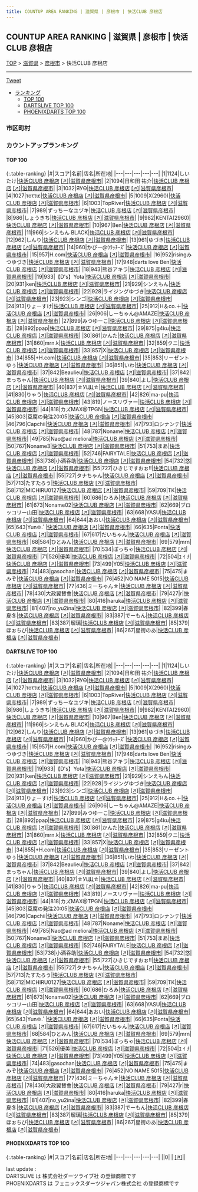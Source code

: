 ```yaml
---
title: COUNTUP AREA RANKING | 滋賀県 | 彦根市 | 快活CLUB 彦根店
---
```

## COUNTUP AREA RANKING | 滋賀県 | 彦根市 | 快活CLUB 彦根店

[TOP](/darts/rank/) > [滋賀県](/darts/rank/滋賀県/) > [彦根市](/darts/rank/滋賀県/彦根市/) > 快活CLUB 彦根店

___

<a href="https://twitter.com/share?ref_src=twsrc%5Etfw" data-text="COUNTUP AREA RANKING | 滋賀県彦根市快活CLUB 彦根店" class="twitter-share-button" data-hashtags="DARTSLIVE,PHOENIXDARTS,darts,ダーツ" data-show-count="false">Tweet</a>

* [ランキング](#カウントアップランキング)
    * [TOP 100](#top-100)
    * [DARTSLIVE TOP 100](#dartslive-top-100)
    * [PHOENIXDARTS TOP 100](#phoenixdarts-top-100)

### 市区町村

<ul>

</ul>

### カウントアップランキング

#### TOP 100



{:.table-ranking}
|#|スコア|名前|店名|所在地|
|---|---|---|---|---|
|1|1124|<span class="rank-name-dl">しいたけ</span>|<a href="/darts/rank/shops/09d77f7123feb26358d385ea46352d8f.html">快活CLUB 彦根店</a> <a href="https://search.dartslive.com/jp/shop/09d77f7123feb26358d385ea46352d8f">[↗]</a>|<a href="/darts/rank/滋賀県/彦根市">滋賀県彦根市</a>|
|2|1094|<span class="rank-name-dl">日和田 祐介</span>|<a href="/darts/rank/shops/09d77f7123feb26358d385ea46352d8f.html">快活CLUB 彦根店</a> <a href="https://search.dartslive.com/jp/shop/09d77f7123feb26358d385ea46352d8f">[↗]</a>|<a href="/darts/rank/滋賀県/彦根市">滋賀県彦根市</a>|
|3|1032|<span class="rank-name-dl">ЯУΘ</span>|<a href="/darts/rank/shops/09d77f7123feb26358d385ea46352d8f.html">快活CLUB 彦根店</a> <a href="https://search.dartslive.com/jp/shop/09d77f7123feb26358d385ea46352d8f">[↗]</a>|<a href="/darts/rank/滋賀県/彦根市">滋賀県彦根市</a>|
|4|1027|<span class="rank-name-dl">τοττιε</span>|<a href="/darts/rank/shops/09d77f7123feb26358d385ea46352d8f.html">快活CLUB 彦根店</a> <a href="https://search.dartslive.com/jp/shop/09d77f7123feb26358d385ea46352d8f">[↗]</a>|<a href="/darts/rank/滋賀県/彦根市">滋賀県彦根市</a>|
|5|1009|<span class="rank-name-dl">X(2960)</span>|<a href="/darts/rank/shops/09d77f7123feb26358d385ea46352d8f.html">快活CLUB 彦根店</a> <a href="https://search.dartslive.com/jp/shop/09d77f7123feb26358d385ea46352d8f">[↗]</a>|<a href="/darts/rank/滋賀県/彦根市">滋賀県彦根市</a>|
|6|1003|<span class="rank-name-dl">TopRiver</span>|<a href="/darts/rank/shops/09d77f7123feb26358d385ea46352d8f.html">快活CLUB 彦根店</a> <a href="https://search.dartslive.com/jp/shop/09d77f7123feb26358d385ea46352d8f">[↗]</a>|<a href="/darts/rank/滋賀県/彦根市">滋賀県彦根市</a>|
|7|989|<span class="rank-name-dl">ずっちーなユヅキ</span>|<a href="/darts/rank/shops/09d77f7123feb26358d385ea46352d8f.html">快活CLUB 彦根店</a> <a href="https://search.dartslive.com/jp/shop/09d77f7123feb26358d385ea46352d8f">[↗]</a>|<a href="/darts/rank/滋賀県/彦根市">滋賀県彦根市</a>|
|8|986|<span class="rank-name-dl">しょうきち</span>|<a href="/darts/rank/shops/09d77f7123feb26358d385ea46352d8f.html">快活CLUB 彦根店</a> <a href="https://search.dartslive.com/jp/shop/09d77f7123feb26358d385ea46352d8f">[↗]</a>|<a href="/darts/rank/滋賀県/彦根市">滋賀県彦根市</a>|
|9|982|<span class="rank-name-dl">KENTA(2960)</span>|<a href="/darts/rank/shops/09d77f7123feb26358d385ea46352d8f.html">快活CLUB 彦根店</a> <a href="https://search.dartslive.com/jp/shop/09d77f7123feb26358d385ea46352d8f">[↗]</a>|<a href="/darts/rank/滋賀県/彦根市">滋賀県彦根市</a>|
|10|967|<span class="rank-name-dl">Ben</span>|<a href="/darts/rank/shops/09d77f7123feb26358d385ea46352d8f.html">快活CLUB 彦根店</a> <a href="https://search.dartslive.com/jp/shop/09d77f7123feb26358d385ea46352d8f">[↗]</a>|<a href="/darts/rank/滋賀県/彦根市">滋賀県彦根市</a>|
|11|966|<span class="rank-name-dl">シンえもん BLACK</span>|<a href="/darts/rank/shops/09d77f7123feb26358d385ea46352d8f.html">快活CLUB 彦根店</a> <a href="https://search.dartslive.com/jp/shop/09d77f7123feb26358d385ea46352d8f">[↗]</a>|<a href="/darts/rank/滋賀県/彦根市">滋賀県彦根市</a>|
|12|962|<span class="rank-name-dl">しんり</span>|<a href="/darts/rank/shops/09d77f7123feb26358d385ea46352d8f.html">快活CLUB 彦根店</a> <a href="https://search.dartslive.com/jp/shop/09d77f7123feb26358d385ea46352d8f">[↗]</a>|<a href="/darts/rank/滋賀県/彦根市">滋賀県彦根市</a>|
|13|961|<span class="rank-name-dl">ゆづき</span>|<a href="/darts/rank/shops/09d77f7123feb26358d385ea46352d8f.html">快活CLUB 彦根店</a> <a href="https://search.dartslive.com/jp/shop/09d77f7123feb26358d385ea46352d8f">[↗]</a>|<a href="/darts/rank/滋賀県/彦根市">滋賀県彦根市</a>|
|14|960|<span class="rank-name-dl">かぴー@ｳﾗｯﾁｰｽﾞ</span>|<a href="/darts/rank/shops/09d77f7123feb26358d385ea46352d8f.html">快活CLUB 彦根店</a> <a href="https://search.dartslive.com/jp/shop/09d77f7123feb26358d385ea46352d8f">[↗]</a>|<a href="/darts/rank/滋賀県/彦根市">滋賀県彦根市</a>|
|15|957|<span class="rank-name-dl">H.com</span>|<a href="/darts/rank/shops/09d77f7123feb26358d385ea46352d8f.html">快活CLUB 彦根店</a> <a href="https://search.dartslive.com/jp/shop/09d77f7123feb26358d385ea46352d8f">[↗]</a>|<a href="/darts/rank/滋賀県/彦根市">滋賀県彦根市</a>|
|16|952|<span class="rank-name-dl">risingみつゆづき</span>|<a href="/darts/rank/shops/09d77f7123feb26358d385ea46352d8f.html">快活CLUB 彦根店</a> <a href="https://search.dartslive.com/jp/shop/09d77f7123feb26358d385ea46352d8f">[↗]</a>|<a href="/darts/rank/滋賀県/彦根市">滋賀県彦根市</a>|
|17|948|<span class="rank-name-dl">darts love Ben</span>|<a href="/darts/rank/shops/09d77f7123feb26358d385ea46352d8f.html">快活CLUB 彦根店</a> <a href="https://search.dartslive.com/jp/shop/09d77f7123feb26358d385ea46352d8f">[↗]</a>|<a href="/darts/rank/滋賀県/彦根市">滋賀県彦根市</a>|
|18|943|<span class="rank-name-dl">熊谷アキラ</span>|<a href="/darts/rank/shops/09d77f7123feb26358d385ea46352d8f.html">快活CLUB 彦根店</a> <a href="https://search.dartslive.com/jp/shop/09d77f7123feb26358d385ea46352d8f">[↗]</a>|<a href="/darts/rank/滋賀県/彦根市">滋賀県彦根市</a>|
|19|933|<span class="rank-name-dl">【D&#x27;s】Yota</span>|<a href="/darts/rank/shops/09d77f7123feb26358d385ea46352d8f.html">快活CLUB 彦根店</a> <a href="https://search.dartslive.com/jp/shop/09d77f7123feb26358d385ea46352d8f">[↗]</a>|<a href="/darts/rank/滋賀県/彦根市">滋賀県彦根市</a>|
|20|931|<span class="rank-name-dl">ken</span>|<a href="/darts/rank/shops/09d77f7123feb26358d385ea46352d8f.html">快活CLUB 彦根店</a> <a href="https://search.dartslive.com/jp/shop/09d77f7123feb26358d385ea46352d8f">[↗]</a>|<a href="/darts/rank/滋賀県/彦根市">滋賀県彦根市</a>|
|21|929|<span class="rank-name-dl">シンえもん</span>|<a href="/darts/rank/shops/09d77f7123feb26358d385ea46352d8f.html">快活CLUB 彦根店</a> <a href="https://search.dartslive.com/jp/shop/09d77f7123feb26358d385ea46352d8f">[↗]</a>|<a href="/darts/rank/滋賀県/彦根市">滋賀県彦根市</a>|
|22|928|<span class="rank-name-dl">ライジングゆづき</span>|<a href="/darts/rank/shops/09d77f7123feb26358d385ea46352d8f.html">快活CLUB 彦根店</a> <a href="https://search.dartslive.com/jp/shop/09d77f7123feb26358d385ea46352d8f">[↗]</a>|<a href="/darts/rank/滋賀県/彦根市">滋賀県彦根市</a>|
|23|923|<span class="rank-name-dl">シンゴ</span>|<a href="/darts/rank/shops/09d77f7123feb26358d385ea46352d8f.html">快活CLUB 彦根店</a> <a href="https://search.dartslive.com/jp/shop/09d77f7123feb26358d385ea46352d8f">[↗]</a>|<a href="/darts/rank/滋賀県/彦根市">滋賀県彦根市</a>|
|24|913|<span class="rank-name-dl">りょーすけ</span>|<a href="/darts/rank/shops/09d77f7123feb26358d385ea46352d8f.html">快活CLUB 彦根店</a> <a href="https://search.dartslive.com/jp/shop/09d77f7123feb26358d385ea46352d8f">[↗]</a>|<a href="/darts/rank/滋賀県/彦根市">滋賀県彦根市</a>|
|25|912|<span class="rank-name-dl">H＆co.＋</span>|<a href="/darts/rank/shops/09d77f7123feb26358d385ea46352d8f.html">快活CLUB 彦根店</a> <a href="https://search.dartslive.com/jp/shop/09d77f7123feb26358d385ea46352d8f">[↗]</a>|<a href="/darts/rank/滋賀県/彦根市">滋賀県彦根市</a>|
|26|906|<span class="rank-name-dl">しーちゃん@AMAZE</span>|<a href="/darts/rank/shops/09d77f7123feb26358d385ea46352d8f.html">快活CLUB 彦根店</a> <a href="https://search.dartslive.com/jp/shop/09d77f7123feb26358d385ea46352d8f">[↗]</a>|<a href="/darts/rank/滋賀県/彦根市">滋賀県彦根市</a>|
|27|899|<span class="rank-name-dl">みつゆーこ</span>|<a href="/darts/rank/shops/09d77f7123feb26358d385ea46352d8f.html">快活CLUB 彦根店</a> <a href="https://search.dartslive.com/jp/shop/09d77f7123feb26358d385ea46352d8f">[↗]</a>|<a href="/darts/rank/滋賀県/彦根市">滋賀県彦根市</a>|
|28|892|<span class="rank-name-dl">ppap</span>|<a href="/darts/rank/shops/09d77f7123feb26358d385ea46352d8f.html">快活CLUB 彦根店</a> <a href="https://search.dartslive.com/jp/shop/09d77f7123feb26358d385ea46352d8f">[↗]</a>|<a href="/darts/rank/滋賀県/彦根市">滋賀県彦根市</a>|
|29|875|<span class="rank-name-dl">g4ku</span>|<a href="/darts/rank/shops/09d77f7123feb26358d385ea46352d8f.html">快活CLUB 彦根店</a> <a href="https://search.dartslive.com/jp/shop/09d77f7123feb26358d385ea46352d8f">[↗]</a>|<a href="/darts/rank/滋賀県/彦根市">滋賀県彦根市</a>|
|30|861|<span class="rank-name-dl">かんた</span>|<a href="/darts/rank/shops/09d77f7123feb26358d385ea46352d8f.html">快活CLUB 彦根店</a> <a href="https://search.dartslive.com/jp/shop/09d77f7123feb26358d385ea46352d8f">[↗]</a>|<a href="/darts/rank/滋賀県/彦根市">滋賀県彦根市</a>|
|31|860|<span class="rank-name-dl">mrn.k</span>|<a href="/darts/rank/shops/09d77f7123feb26358d385ea46352d8f.html">快活CLUB 彦根店</a> <a href="https://search.dartslive.com/jp/shop/09d77f7123feb26358d385ea46352d8f">[↗]</a>|<a href="/darts/rank/滋賀県/彦根市">滋賀県彦根市</a>|
|32|859|<span class="rank-name-dl">クニ</span>|<a href="/darts/rank/shops/09d77f7123feb26358d385ea46352d8f.html">快活CLUB 彦根店</a> <a href="https://search.dartslive.com/jp/shop/09d77f7123feb26358d385ea46352d8f">[↗]</a>|<a href="/darts/rank/滋賀県/彦根市">滋賀県彦根市</a>|
|33|857|<span class="rank-name-dl">X</span>|<a href="/darts/rank/shops/09d77f7123feb26358d385ea46352d8f.html">快活CLUB 彦根店</a> <a href="https://search.dartslive.com/jp/shop/09d77f7123feb26358d385ea46352d8f">[↗]</a>|<a href="/darts/rank/滋賀県/彦根市">滋賀県彦根市</a>|
|34|855|<span class="rank-name-dl">+H.com</span>|<a href="/darts/rank/shops/09d77f7123feb26358d385ea46352d8f.html">快活CLUB 彦根店</a> <a href="https://search.dartslive.com/jp/shop/09d77f7123feb26358d385ea46352d8f">[↗]</a>|<a href="/darts/rank/滋賀県/彦根市">滋賀県彦根市</a>|
|35|853|<span class="rank-name-dl">リーゼントゆぅ</span>|<a href="/darts/rank/shops/09d77f7123feb26358d385ea46352d8f.html">快活CLUB 彦根店</a> <a href="https://search.dartslive.com/jp/shop/09d77f7123feb26358d385ea46352d8f">[↗]</a>|<a href="/darts/rank/滋賀県/彦根市">滋賀県彦根市</a>|
|36|851|<span class="rank-name-dl">いわ</span>|<a href="/darts/rank/shops/09d77f7123feb26358d385ea46352d8f.html">快活CLUB 彦根店</a> <a href="https://search.dartslive.com/jp/shop/09d77f7123feb26358d385ea46352d8f">[↗]</a>|<a href="/darts/rank/滋賀県/彦根市">滋賀県彦根市</a>|
|37|842|<span class="rank-name-dl">Beaulieu</span>|<a href="/darts/rank/shops/09d77f7123feb26358d385ea46352d8f.html">快活CLUB 彦根店</a> <a href="https://search.dartslive.com/jp/shop/09d77f7123feb26358d385ea46352d8f">[↗]</a>|<a href="/darts/rank/滋賀県/彦根市">滋賀県彦根市</a>|
|37|842|<span class="rank-name-dl">まっちゃん</span>|<a href="/darts/rank/shops/09d77f7123feb26358d385ea46352d8f.html">快活CLUB 彦根店</a> <a href="https://search.dartslive.com/jp/shop/09d77f7123feb26358d385ea46352d8f">[↗]</a>|<a href="/darts/rank/滋賀県/彦根市">滋賀県彦根市</a>|
|39|840|<span class="rank-name-dl">よし</span>|<a href="/darts/rank/shops/09d77f7123feb26358d385ea46352d8f.html">快活CLUB 彦根店</a> <a href="https://search.dartslive.com/jp/shop/09d77f7123feb26358d385ea46352d8f">[↗]</a>|<a href="/darts/rank/滋賀県/彦根市">滋賀県彦根市</a>|
|40|837|<span class="rank-name-dl">☆УЦЦ☆</span>|<a href="/darts/rank/shops/09d77f7123feb26358d385ea46352d8f.html">快活CLUB 彦根店</a> <a href="https://search.dartslive.com/jp/shop/09d77f7123feb26358d385ea46352d8f">[↗]</a>|<a href="/darts/rank/滋賀県/彦根市">滋賀県彦根市</a>|
|41|830|<span class="rank-name-dl">りゃう</span>|<a href="/darts/rank/shops/09d77f7123feb26358d385ea46352d8f.html">快活CLUB 彦根店</a> <a href="https://search.dartslive.com/jp/shop/09d77f7123feb26358d385ea46352d8f">[↗]</a>|<a href="/darts/rank/滋賀県/彦根市">滋賀県彦根市</a>|
|42|826|<span class="rank-name-dl">ma-pu</span>|<a href="/darts/rank/shops/09d77f7123feb26358d385ea46352d8f.html">快活CLUB 彦根店</a> <a href="https://search.dartslive.com/jp/shop/09d77f7123feb26358d385ea46352d8f">[↗]</a>|<a href="/darts/rank/滋賀県/彦根市">滋賀県彦根市</a>|
|43|819|<span class="rank-name-dl">ノースリヴァー</span>|<a href="/darts/rank/shops/09d77f7123feb26358d385ea46352d8f.html">快活CLUB 彦根店</a> <a href="https://search.dartslive.com/jp/shop/09d77f7123feb26358d385ea46352d8f">[↗]</a>|<a href="/darts/rank/滋賀県/彦根市">滋賀県彦根市</a>|
|44|818|<span class="rank-name-dl">カズMAX@TPGN</span>|<a href="/darts/rank/shops/09d77f7123feb26358d385ea46352d8f.html">快活CLUB 彦根店</a> <a href="https://search.dartslive.com/jp/shop/09d77f7123feb26358d385ea46352d8f">[↗]</a>|<a href="/darts/rank/滋賀県/彦根市">滋賀県彦根市</a>|
|45|803|<span class="rank-name-dl">豆腐の発注20:05</span>|<a href="/darts/rank/shops/09d77f7123feb26358d385ea46352d8f.html">快活CLUB 彦根店</a> <a href="https://search.dartslive.com/jp/shop/09d77f7123feb26358d385ea46352d8f">[↗]</a>|<a href="/darts/rank/滋賀県/彦根市">滋賀県彦根市</a>|
|46|796|<span class="rank-name-dl">Capchii</span>|<a href="/darts/rank/shops/09d77f7123feb26358d385ea46352d8f.html">快活CLUB 彦根店</a> <a href="https://search.dartslive.com/jp/shop/09d77f7123feb26358d385ea46352d8f">[↗]</a>|<a href="/darts/rank/滋賀県/彦根市">滋賀県彦根市</a>|
|47|793|<span class="rank-name-dl">ロシナンテ</span>|<a href="/darts/rank/shops/09d77f7123feb26358d385ea46352d8f.html">快活CLUB 彦根店</a> <a href="https://search.dartslive.com/jp/shop/09d77f7123feb26358d385ea46352d8f">[↗]</a>|<a href="/darts/rank/滋賀県/彦根市">滋賀県彦根市</a>|
|48|787|<span class="rank-name-dl">Noname</span>|<a href="/darts/rank/shops/09d77f7123feb26358d385ea46352d8f.html">快活CLUB 彦根店</a> <a href="https://search.dartslive.com/jp/shop/09d77f7123feb26358d385ea46352d8f">[↗]</a>|<a href="/darts/rank/滋賀県/彦根市">滋賀県彦根市</a>|
|49|785|<span class="rank-name-dl">Nao@ad meliora</span>|<a href="/darts/rank/shops/09d77f7123feb26358d385ea46352d8f.html">快活CLUB 彦根店</a> <a href="https://search.dartslive.com/jp/shop/09d77f7123feb26358d385ea46352d8f">[↗]</a>|<a href="/darts/rank/滋賀県/彦根市">滋賀県彦根市</a>|
|50|767|<span class="rank-name-dl">Noname3</span>|<a href="/darts/rank/shops/09d77f7123feb26358d385ea46352d8f.html">快活CLUB 彦根店</a> <a href="https://search.dartslive.com/jp/shop/09d77f7123feb26358d385ea46352d8f">[↗]</a>|<a href="/darts/rank/滋賀県/彦根市">滋賀県彦根市</a>|
|51|753|<span class="rank-name-dl">まあ</span>|<a href="/darts/rank/shops/09d77f7123feb26358d385ea46352d8f.html">快活CLUB 彦根店</a> <a href="https://search.dartslive.com/jp/shop/09d77f7123feb26358d385ea46352d8f">[↗]</a>|<a href="/darts/rank/滋賀県/彦根市">滋賀県彦根市</a>|
|52|746|<span class="rank-name-dl">FAIRYTALE</span>|<a href="/darts/rank/shops/09d77f7123feb26358d385ea46352d8f.html">快活CLUB 彦根店</a> <a href="https://search.dartslive.com/jp/shop/09d77f7123feb26358d385ea46352d8f">[↗]</a>|<a href="/darts/rank/滋賀県/彦根市">滋賀県彦根市</a>|
|53|738|<span class="rank-name-dl">小酒呑助</span>|<a href="/darts/rank/shops/09d77f7123feb26358d385ea46352d8f.html">快活CLUB 彦根店</a> <a href="https://search.dartslive.com/jp/shop/09d77f7123feb26358d385ea46352d8f">[↗]</a>|<a href="/darts/rank/滋賀県/彦根市">滋賀県彦根市</a>|
|54|732|<span class="rank-name-dl">悠</span>|<a href="/darts/rank/shops/09d77f7123feb26358d385ea46352d8f.html">快活CLUB 彦根店</a> <a href="https://search.dartslive.com/jp/shop/09d77f7123feb26358d385ea46352d8f">[↗]</a>|<a href="/darts/rank/滋賀県/彦根市">滋賀県彦根市</a>|
|55|727|<span class="rank-name-dl">ひきじですおぉ!!</span>|<a href="/darts/rank/shops/09d77f7123feb26358d385ea46352d8f.html">快活CLUB 彦根店</a> <a href="https://search.dartslive.com/jp/shop/09d77f7123feb26358d385ea46352d8f">[↗]</a>|<a href="/darts/rank/滋賀県/彦根市">滋賀県彦根市</a>|
|55|727|<span class="rank-name-dl">タナちゃん</span>|<a href="/darts/rank/shops/09d77f7123feb26358d385ea46352d8f.html">快活CLUB 彦根店</a> <a href="https://search.dartslive.com/jp/shop/09d77f7123feb26358d385ea46352d8f">[↗]</a>|<a href="/darts/rank/滋賀県/彦根市">滋賀県彦根市</a>|
|57|713|<span class="rank-name-dl">たすたろう</span>|<a href="/darts/rank/shops/09d77f7123feb26358d385ea46352d8f.html">快活CLUB 彦根店</a> <a href="https://search.dartslive.com/jp/shop/09d77f7123feb26358d385ea46352d8f">[↗]</a>|<a href="/darts/rank/滋賀県/彦根市">滋賀県彦根市</a>|
|58|712|<span class="rank-name-dl">MICHIRU0127</span>|<a href="/darts/rank/shops/09d77f7123feb26358d385ea46352d8f.html">快活CLUB 彦根店</a> <a href="https://search.dartslive.com/jp/shop/09d77f7123feb26358d385ea46352d8f">[↗]</a>|<a href="/darts/rank/滋賀県/彦根市">滋賀県彦根市</a>|
|59|709|<span class="rank-name-dl">TK</span>|<a href="/darts/rank/shops/09d77f7123feb26358d385ea46352d8f.html">快活CLUB 彦根店</a> <a href="https://search.dartslive.com/jp/shop/09d77f7123feb26358d385ea46352d8f">[↗]</a>|<a href="/darts/rank/滋賀県/彦根市">滋賀県彦根市</a>|
|60|686|<span class="rank-name-dl">ひろみ</span>|<a href="/darts/rank/shops/09d77f7123feb26358d385ea46352d8f.html">快活CLUB 彦根店</a> <a href="https://search.dartslive.com/jp/shop/09d77f7123feb26358d385ea46352d8f">[↗]</a>|<a href="/darts/rank/滋賀県/彦根市">滋賀県彦根市</a>|
|61|673|<span class="rank-name-dl">Noname02</span>|<a href="/darts/rank/shops/09d77f7123feb26358d385ea46352d8f.html">快活CLUB 彦根店</a> <a href="https://search.dartslive.com/jp/shop/09d77f7123feb26358d385ea46352d8f">[↗]</a>|<a href="/darts/rank/滋賀県/彦根市">滋賀県彦根市</a>|
|62|669|<span class="rank-name-dl">ブロッコリー山田</span>|<a href="/darts/rank/shops/09d77f7123feb26358d385ea46352d8f.html">快活CLUB 彦根店</a> <a href="https://search.dartslive.com/jp/shop/09d77f7123feb26358d385ea46352d8f">[↗]</a>|<a href="/darts/rank/滋賀県/彦根市">滋賀県彦根市</a>|
|63|668|<span class="rank-name-dl">YASU</span>|<a href="/darts/rank/shops/09d77f7123feb26358d385ea46352d8f.html">快活CLUB 彦根店</a> <a href="https://search.dartslive.com/jp/shop/09d77f7123feb26358d385ea46352d8f">[↗]</a>|<a href="/darts/rank/滋賀県/彦根市">滋賀県彦根市</a>|
|64|644|<span class="rank-name-dl">あおい</span>|<a href="/darts/rank/shops/09d77f7123feb26358d385ea46352d8f.html">快活CLUB 彦根店</a> <a href="https://search.dartslive.com/jp/shop/09d77f7123feb26358d385ea46352d8f">[↗]</a>|<a href="/darts/rank/滋賀県/彦根市">滋賀県彦根市</a>|
|65|643|<span class="rank-name-dl">Yun♔.ﾟ</span>|<a href="/darts/rank/shops/09d77f7123feb26358d385ea46352d8f.html">快活CLUB 彦根店</a> <a href="https://search.dartslive.com/jp/shop/09d77f7123feb26358d385ea46352d8f">[↗]</a>|<a href="/darts/rank/滋賀県/彦根市">滋賀県彦根市</a>|
|66|635|<span class="rank-name-dl">Ponta</span>|<a href="/darts/rank/shops/09d77f7123feb26358d385ea46352d8f.html">快活CLUB 彦根店</a> <a href="https://search.dartslive.com/jp/shop/09d77f7123feb26358d385ea46352d8f">[↗]</a>|<a href="/darts/rank/滋賀県/彦根市">滋賀県彦根市</a>|
|67|617|<span class="rank-name-dl">だいちゃん</span>|<a href="/darts/rank/shops/09d77f7123feb26358d385ea46352d8f.html">快活CLUB 彦根店</a> <a href="https://search.dartslive.com/jp/shop/09d77f7123feb26358d385ea46352d8f">[↗]</a>|<a href="/darts/rank/滋賀県/彦根市">滋賀県彦根市</a>|
|68|584|<span class="rank-name-dl">ひとみん</span>|<a href="/darts/rank/shops/09d77f7123feb26358d385ea46352d8f.html">快活CLUB 彦根店</a> <a href="https://search.dartslive.com/jp/shop/09d77f7123feb26358d385ea46352d8f">[↗]</a>|<a href="/darts/rank/滋賀県/彦根市">滋賀県彦根市</a>|
|69|579|<span class="rank-name-dl">mrn</span>|<a href="/darts/rank/shops/09d77f7123feb26358d385ea46352d8f.html">快活CLUB 彦根店</a> <a href="https://search.dartslive.com/jp/shop/09d77f7123feb26358d385ea46352d8f">[↗]</a>|<a href="/darts/rank/滋賀県/彦根市">滋賀県彦根市</a>|
|70|534|<span class="rank-name-dl">ぽっちゃ</span>|<a href="/darts/rank/shops/09d77f7123feb26358d385ea46352d8f.html">快活CLUB 彦根店</a> <a href="https://search.dartslive.com/jp/shop/09d77f7123feb26358d385ea46352d8f">[↗]</a>|<a href="/darts/rank/滋賀県/彦根市">滋賀県彦根市</a>|
|71|526|<span class="rank-name-dl">優美</span>|<a href="/darts/rank/shops/09d77f7123feb26358d385ea46352d8f.html">快活CLUB 彦根店</a> <a href="https://search.dartslive.com/jp/shop/09d77f7123feb26358d385ea46352d8f">[↗]</a>|<a href="/darts/rank/滋賀県/彦根市">滋賀県彦根市</a>|
|72|504|<span class="rank-name-dl">ﾕ ｲ ﾅ</span>|<a href="/darts/rank/shops/09d77f7123feb26358d385ea46352d8f.html">快活CLUB 彦根店</a> <a href="https://search.dartslive.com/jp/shop/09d77f7123feb26358d385ea46352d8f">[↗]</a>|<a href="/darts/rank/滋賀県/彦根市">滋賀県彦根市</a>|
|73|499|<span class="rank-name-dl">Y05</span>|<a href="/darts/rank/shops/09d77f7123feb26358d385ea46352d8f.html">快活CLUB 彦根店</a> <a href="https://search.dartslive.com/jp/shop/09d77f7123feb26358d385ea46352d8f">[↗]</a>|<a href="/darts/rank/滋賀県/彦根市">滋賀県彦根市</a>|
|74|483|<span class="rank-name-dl">gasochan</span>|<a href="/darts/rank/shops/09d77f7123feb26358d385ea46352d8f.html">快活CLUB 彦根店</a> <a href="https://search.dartslive.com/jp/shop/09d77f7123feb26358d385ea46352d8f">[↗]</a>|<a href="/darts/rank/滋賀県/彦根市">滋賀県彦根市</a>|
|75|475|<span class="rank-name-dl">まみぞ</span>|<a href="/darts/rank/shops/09d77f7123feb26358d385ea46352d8f.html">快活CLUB 彦根店</a> <a href="https://search.dartslive.com/jp/shop/09d77f7123feb26358d385ea46352d8f">[↗]</a>|<a href="/darts/rank/滋賀県/彦根市">滋賀県彦根市</a>|
|76|452|<span class="rank-name-dl">NO NAME 5015</span>|<a href="/darts/rank/shops/09d77f7123feb26358d385ea46352d8f.html">快活CLUB 彦根店</a> <a href="https://search.dartslive.com/jp/shop/09d77f7123feb26358d385ea46352d8f">[↗]</a>|<a href="/darts/rank/滋賀県/彦根市">滋賀県彦根市</a>|
|77|436|<span class="rank-name-dl">ミーちゃん☆</span>|<a href="/darts/rank/shops/09d77f7123feb26358d385ea46352d8f.html">快活CLUB 彦根店</a> <a href="https://search.dartslive.com/jp/shop/09d77f7123feb26358d385ea46352d8f">[↗]</a>|<a href="/darts/rank/滋賀県/彦根市">滋賀県彦根市</a>|
|78|430|<span class="rank-name-dl">大政翼賛會</span>|<a href="/darts/rank/shops/09d77f7123feb26358d385ea46352d8f.html">快活CLUB 彦根店</a> <a href="https://search.dartslive.com/jp/shop/09d77f7123feb26358d385ea46352d8f">[↗]</a>|<a href="/darts/rank/滋賀県/彦根市">滋賀県彦根市</a>|
|79|427|<span class="rank-name-dl">r</span>|<a href="/darts/rank/shops/09d77f7123feb26358d385ea46352d8f.html">快活CLUB 彦根店</a> <a href="https://search.dartslive.com/jp/shop/09d77f7123feb26358d385ea46352d8f">[↗]</a>|<a href="/darts/rank/滋賀県/彦根市">滋賀県彦根市</a>|
|80|416|<span class="rank-name-dl">haruka</span>|<a href="/darts/rank/shops/09d77f7123feb26358d385ea46352d8f.html">快活CLUB 彦根店</a> <a href="https://search.dartslive.com/jp/shop/09d77f7123feb26358d385ea46352d8f">[↗]</a>|<a href="/darts/rank/滋賀県/彦根市">滋賀県彦根市</a>|
|81|407|<span class="rank-name-dl">no_yu2ina</span>|<a href="/darts/rank/shops/09d77f7123feb26358d385ea46352d8f.html">快活CLUB 彦根店</a> <a href="https://search.dartslive.com/jp/shop/09d77f7123feb26358d385ea46352d8f">[↗]</a>|<a href="/darts/rank/滋賀県/彦根市">滋賀県彦根市</a>|
|82|399|<span class="rank-name-dl">春夏冬</span>|<a href="/darts/rank/shops/09d77f7123feb26358d385ea46352d8f.html">快活CLUB 彦根店</a> <a href="https://search.dartslive.com/jp/shop/09d77f7123feb26358d385ea46352d8f">[↗]</a>|<a href="/darts/rank/滋賀県/彦根市">滋賀県彦根市</a>|
|83|387|<span class="rank-name-dl">でーもん</span>|<a href="/darts/rank/shops/09d77f7123feb26358d385ea46352d8f.html">快活CLUB 彦根店</a> <a href="https://search.dartslive.com/jp/shop/09d77f7123feb26358d385ea46352d8f">[↗]</a>|<a href="/darts/rank/滋賀県/彦根市">滋賀県彦根市</a>|
|83|387|<span class="rank-name-dl">瑠璃</span>|<a href="/darts/rank/shops/09d77f7123feb26358d385ea46352d8f.html">快活CLUB 彦根店</a> <a href="https://search.dartslive.com/jp/shop/09d77f7123feb26358d385ea46352d8f">[↗]</a>|<a href="/darts/rank/滋賀県/彦根市">滋賀県彦根市</a>|
|85|379|<span class="rank-name-dl">ほぉちび</span>|<a href="/darts/rank/shops/09d77f7123feb26358d385ea46352d8f.html">快活CLUB 彦根店</a> <a href="https://search.dartslive.com/jp/shop/09d77f7123feb26358d385ea46352d8f">[↗]</a>|<a href="/darts/rank/滋賀県/彦根市">滋賀県彦根市</a>|
|86|267|<span class="rank-name-dl">星街のあ</span>|<a href="/darts/rank/shops/09d77f7123feb26358d385ea46352d8f.html">快活CLUB 彦根店</a> <a href="https://search.dartslive.com/jp/shop/09d77f7123feb26358d385ea46352d8f">[↗]</a>|<a href="/darts/rank/滋賀県/彦根市">滋賀県彦根市</a>|


#### DARTSLIVE TOP 100



{:.table-ranking}
|#|スコア|名前|店名|所在地|
|---|---|---|---|---|
|1|1124|<span class="rank-name-dl">しいたけ</span>|<a href="/darts/rank/shops/09d77f7123feb26358d385ea46352d8f.html">快活CLUB 彦根店</a> <a href="https://search.dartslive.com/jp/shop/09d77f7123feb26358d385ea46352d8f">[↗]</a>|<a href="/darts/rank/滋賀県/彦根市">滋賀県彦根市</a>|
|2|1094|<span class="rank-name-dl">日和田 祐介</span>|<a href="/darts/rank/shops/09d77f7123feb26358d385ea46352d8f.html">快活CLUB 彦根店</a> <a href="https://search.dartslive.com/jp/shop/09d77f7123feb26358d385ea46352d8f">[↗]</a>|<a href="/darts/rank/滋賀県/彦根市">滋賀県彦根市</a>|
|3|1032|<span class="rank-name-dl">ЯУΘ</span>|<a href="/darts/rank/shops/09d77f7123feb26358d385ea46352d8f.html">快活CLUB 彦根店</a> <a href="https://search.dartslive.com/jp/shop/09d77f7123feb26358d385ea46352d8f">[↗]</a>|<a href="/darts/rank/滋賀県/彦根市">滋賀県彦根市</a>|
|4|1027|<span class="rank-name-dl">τοττιε</span>|<a href="/darts/rank/shops/09d77f7123feb26358d385ea46352d8f.html">快活CLUB 彦根店</a> <a href="https://search.dartslive.com/jp/shop/09d77f7123feb26358d385ea46352d8f">[↗]</a>|<a href="/darts/rank/滋賀県/彦根市">滋賀県彦根市</a>|
|5|1009|<span class="rank-name-dl">X(2960)</span>|<a href="/darts/rank/shops/09d77f7123feb26358d385ea46352d8f.html">快活CLUB 彦根店</a> <a href="https://search.dartslive.com/jp/shop/09d77f7123feb26358d385ea46352d8f">[↗]</a>|<a href="/darts/rank/滋賀県/彦根市">滋賀県彦根市</a>|
|6|1003|<span class="rank-name-dl">TopRiver</span>|<a href="/darts/rank/shops/09d77f7123feb26358d385ea46352d8f.html">快活CLUB 彦根店</a> <a href="https://search.dartslive.com/jp/shop/09d77f7123feb26358d385ea46352d8f">[↗]</a>|<a href="/darts/rank/滋賀県/彦根市">滋賀県彦根市</a>|
|7|989|<span class="rank-name-dl">ずっちーなユヅキ</span>|<a href="/darts/rank/shops/09d77f7123feb26358d385ea46352d8f.html">快活CLUB 彦根店</a> <a href="https://search.dartslive.com/jp/shop/09d77f7123feb26358d385ea46352d8f">[↗]</a>|<a href="/darts/rank/滋賀県/彦根市">滋賀県彦根市</a>|
|8|986|<span class="rank-name-dl">しょうきち</span>|<a href="/darts/rank/shops/09d77f7123feb26358d385ea46352d8f.html">快活CLUB 彦根店</a> <a href="https://search.dartslive.com/jp/shop/09d77f7123feb26358d385ea46352d8f">[↗]</a>|<a href="/darts/rank/滋賀県/彦根市">滋賀県彦根市</a>|
|9|982|<span class="rank-name-dl">KENTA(2960)</span>|<a href="/darts/rank/shops/09d77f7123feb26358d385ea46352d8f.html">快活CLUB 彦根店</a> <a href="https://search.dartslive.com/jp/shop/09d77f7123feb26358d385ea46352d8f">[↗]</a>|<a href="/darts/rank/滋賀県/彦根市">滋賀県彦根市</a>|
|10|967|<span class="rank-name-dl">Ben</span>|<a href="/darts/rank/shops/09d77f7123feb26358d385ea46352d8f.html">快活CLUB 彦根店</a> <a href="https://search.dartslive.com/jp/shop/09d77f7123feb26358d385ea46352d8f">[↗]</a>|<a href="/darts/rank/滋賀県/彦根市">滋賀県彦根市</a>|
|11|966|<span class="rank-name-dl">シンえもん BLACK</span>|<a href="/darts/rank/shops/09d77f7123feb26358d385ea46352d8f.html">快活CLUB 彦根店</a> <a href="https://search.dartslive.com/jp/shop/09d77f7123feb26358d385ea46352d8f">[↗]</a>|<a href="/darts/rank/滋賀県/彦根市">滋賀県彦根市</a>|
|12|962|<span class="rank-name-dl">しんり</span>|<a href="/darts/rank/shops/09d77f7123feb26358d385ea46352d8f.html">快活CLUB 彦根店</a> <a href="https://search.dartslive.com/jp/shop/09d77f7123feb26358d385ea46352d8f">[↗]</a>|<a href="/darts/rank/滋賀県/彦根市">滋賀県彦根市</a>|
|13|961|<span class="rank-name-dl">ゆづき</span>|<a href="/darts/rank/shops/09d77f7123feb26358d385ea46352d8f.html">快活CLUB 彦根店</a> <a href="https://search.dartslive.com/jp/shop/09d77f7123feb26358d385ea46352d8f">[↗]</a>|<a href="/darts/rank/滋賀県/彦根市">滋賀県彦根市</a>|
|14|960|<span class="rank-name-dl">かぴー@ｳﾗｯﾁｰｽﾞ</span>|<a href="/darts/rank/shops/09d77f7123feb26358d385ea46352d8f.html">快活CLUB 彦根店</a> <a href="https://search.dartslive.com/jp/shop/09d77f7123feb26358d385ea46352d8f">[↗]</a>|<a href="/darts/rank/滋賀県/彦根市">滋賀県彦根市</a>|
|15|957|<span class="rank-name-dl">H.com</span>|<a href="/darts/rank/shops/09d77f7123feb26358d385ea46352d8f.html">快活CLUB 彦根店</a> <a href="https://search.dartslive.com/jp/shop/09d77f7123feb26358d385ea46352d8f">[↗]</a>|<a href="/darts/rank/滋賀県/彦根市">滋賀県彦根市</a>|
|16|952|<span class="rank-name-dl">risingみつゆづき</span>|<a href="/darts/rank/shops/09d77f7123feb26358d385ea46352d8f.html">快活CLUB 彦根店</a> <a href="https://search.dartslive.com/jp/shop/09d77f7123feb26358d385ea46352d8f">[↗]</a>|<a href="/darts/rank/滋賀県/彦根市">滋賀県彦根市</a>|
|17|948|<span class="rank-name-dl">darts love Ben</span>|<a href="/darts/rank/shops/09d77f7123feb26358d385ea46352d8f.html">快活CLUB 彦根店</a> <a href="https://search.dartslive.com/jp/shop/09d77f7123feb26358d385ea46352d8f">[↗]</a>|<a href="/darts/rank/滋賀県/彦根市">滋賀県彦根市</a>|
|18|943|<span class="rank-name-dl">熊谷アキラ</span>|<a href="/darts/rank/shops/09d77f7123feb26358d385ea46352d8f.html">快活CLUB 彦根店</a> <a href="https://search.dartslive.com/jp/shop/09d77f7123feb26358d385ea46352d8f">[↗]</a>|<a href="/darts/rank/滋賀県/彦根市">滋賀県彦根市</a>|
|19|933|<span class="rank-name-dl">【D&#x27;s】Yota</span>|<a href="/darts/rank/shops/09d77f7123feb26358d385ea46352d8f.html">快活CLUB 彦根店</a> <a href="https://search.dartslive.com/jp/shop/09d77f7123feb26358d385ea46352d8f">[↗]</a>|<a href="/darts/rank/滋賀県/彦根市">滋賀県彦根市</a>|
|20|931|<span class="rank-name-dl">ken</span>|<a href="/darts/rank/shops/09d77f7123feb26358d385ea46352d8f.html">快活CLUB 彦根店</a> <a href="https://search.dartslive.com/jp/shop/09d77f7123feb26358d385ea46352d8f">[↗]</a>|<a href="/darts/rank/滋賀県/彦根市">滋賀県彦根市</a>|
|21|929|<span class="rank-name-dl">シンえもん</span>|<a href="/darts/rank/shops/09d77f7123feb26358d385ea46352d8f.html">快活CLUB 彦根店</a> <a href="https://search.dartslive.com/jp/shop/09d77f7123feb26358d385ea46352d8f">[↗]</a>|<a href="/darts/rank/滋賀県/彦根市">滋賀県彦根市</a>|
|22|928|<span class="rank-name-dl">ライジングゆづき</span>|<a href="/darts/rank/shops/09d77f7123feb26358d385ea46352d8f.html">快活CLUB 彦根店</a> <a href="https://search.dartslive.com/jp/shop/09d77f7123feb26358d385ea46352d8f">[↗]</a>|<a href="/darts/rank/滋賀県/彦根市">滋賀県彦根市</a>|
|23|923|<span class="rank-name-dl">シンゴ</span>|<a href="/darts/rank/shops/09d77f7123feb26358d385ea46352d8f.html">快活CLUB 彦根店</a> <a href="https://search.dartslive.com/jp/shop/09d77f7123feb26358d385ea46352d8f">[↗]</a>|<a href="/darts/rank/滋賀県/彦根市">滋賀県彦根市</a>|
|24|913|<span class="rank-name-dl">りょーすけ</span>|<a href="/darts/rank/shops/09d77f7123feb26358d385ea46352d8f.html">快活CLUB 彦根店</a> <a href="https://search.dartslive.com/jp/shop/09d77f7123feb26358d385ea46352d8f">[↗]</a>|<a href="/darts/rank/滋賀県/彦根市">滋賀県彦根市</a>|
|25|912|<span class="rank-name-dl">H＆co.＋</span>|<a href="/darts/rank/shops/09d77f7123feb26358d385ea46352d8f.html">快活CLUB 彦根店</a> <a href="https://search.dartslive.com/jp/shop/09d77f7123feb26358d385ea46352d8f">[↗]</a>|<a href="/darts/rank/滋賀県/彦根市">滋賀県彦根市</a>|
|26|906|<span class="rank-name-dl">しーちゃん@AMAZE</span>|<a href="/darts/rank/shops/09d77f7123feb26358d385ea46352d8f.html">快活CLUB 彦根店</a> <a href="https://search.dartslive.com/jp/shop/09d77f7123feb26358d385ea46352d8f">[↗]</a>|<a href="/darts/rank/滋賀県/彦根市">滋賀県彦根市</a>|
|27|899|<span class="rank-name-dl">みつゆーこ</span>|<a href="/darts/rank/shops/09d77f7123feb26358d385ea46352d8f.html">快活CLUB 彦根店</a> <a href="https://search.dartslive.com/jp/shop/09d77f7123feb26358d385ea46352d8f">[↗]</a>|<a href="/darts/rank/滋賀県/彦根市">滋賀県彦根市</a>|
|28|892|<span class="rank-name-dl">ppap</span>|<a href="/darts/rank/shops/09d77f7123feb26358d385ea46352d8f.html">快活CLUB 彦根店</a> <a href="https://search.dartslive.com/jp/shop/09d77f7123feb26358d385ea46352d8f">[↗]</a>|<a href="/darts/rank/滋賀県/彦根市">滋賀県彦根市</a>|
|29|875|<span class="rank-name-dl">g4ku</span>|<a href="/darts/rank/shops/09d77f7123feb26358d385ea46352d8f.html">快活CLUB 彦根店</a> <a href="https://search.dartslive.com/jp/shop/09d77f7123feb26358d385ea46352d8f">[↗]</a>|<a href="/darts/rank/滋賀県/彦根市">滋賀県彦根市</a>|
|30|861|<span class="rank-name-dl">かんた</span>|<a href="/darts/rank/shops/09d77f7123feb26358d385ea46352d8f.html">快活CLUB 彦根店</a> <a href="https://search.dartslive.com/jp/shop/09d77f7123feb26358d385ea46352d8f">[↗]</a>|<a href="/darts/rank/滋賀県/彦根市">滋賀県彦根市</a>|
|31|860|<span class="rank-name-dl">mrn.k</span>|<a href="/darts/rank/shops/09d77f7123feb26358d385ea46352d8f.html">快活CLUB 彦根店</a> <a href="https://search.dartslive.com/jp/shop/09d77f7123feb26358d385ea46352d8f">[↗]</a>|<a href="/darts/rank/滋賀県/彦根市">滋賀県彦根市</a>|
|32|859|<span class="rank-name-dl">クニ</span>|<a href="/darts/rank/shops/09d77f7123feb26358d385ea46352d8f.html">快活CLUB 彦根店</a> <a href="https://search.dartslive.com/jp/shop/09d77f7123feb26358d385ea46352d8f">[↗]</a>|<a href="/darts/rank/滋賀県/彦根市">滋賀県彦根市</a>|
|33|857|<span class="rank-name-dl">X</span>|<a href="/darts/rank/shops/09d77f7123feb26358d385ea46352d8f.html">快活CLUB 彦根店</a> <a href="https://search.dartslive.com/jp/shop/09d77f7123feb26358d385ea46352d8f">[↗]</a>|<a href="/darts/rank/滋賀県/彦根市">滋賀県彦根市</a>|
|34|855|<span class="rank-name-dl">+H.com</span>|<a href="/darts/rank/shops/09d77f7123feb26358d385ea46352d8f.html">快活CLUB 彦根店</a> <a href="https://search.dartslive.com/jp/shop/09d77f7123feb26358d385ea46352d8f">[↗]</a>|<a href="/darts/rank/滋賀県/彦根市">滋賀県彦根市</a>|
|35|853|<span class="rank-name-dl">リーゼントゆぅ</span>|<a href="/darts/rank/shops/09d77f7123feb26358d385ea46352d8f.html">快活CLUB 彦根店</a> <a href="https://search.dartslive.com/jp/shop/09d77f7123feb26358d385ea46352d8f">[↗]</a>|<a href="/darts/rank/滋賀県/彦根市">滋賀県彦根市</a>|
|36|851|<span class="rank-name-dl">いわ</span>|<a href="/darts/rank/shops/09d77f7123feb26358d385ea46352d8f.html">快活CLUB 彦根店</a> <a href="https://search.dartslive.com/jp/shop/09d77f7123feb26358d385ea46352d8f">[↗]</a>|<a href="/darts/rank/滋賀県/彦根市">滋賀県彦根市</a>|
|37|842|<span class="rank-name-dl">Beaulieu</span>|<a href="/darts/rank/shops/09d77f7123feb26358d385ea46352d8f.html">快活CLUB 彦根店</a> <a href="https://search.dartslive.com/jp/shop/09d77f7123feb26358d385ea46352d8f">[↗]</a>|<a href="/darts/rank/滋賀県/彦根市">滋賀県彦根市</a>|
|37|842|<span class="rank-name-dl">まっちゃん</span>|<a href="/darts/rank/shops/09d77f7123feb26358d385ea46352d8f.html">快活CLUB 彦根店</a> <a href="https://search.dartslive.com/jp/shop/09d77f7123feb26358d385ea46352d8f">[↗]</a>|<a href="/darts/rank/滋賀県/彦根市">滋賀県彦根市</a>|
|39|840|<span class="rank-name-dl">よし</span>|<a href="/darts/rank/shops/09d77f7123feb26358d385ea46352d8f.html">快活CLUB 彦根店</a> <a href="https://search.dartslive.com/jp/shop/09d77f7123feb26358d385ea46352d8f">[↗]</a>|<a href="/darts/rank/滋賀県/彦根市">滋賀県彦根市</a>|
|40|837|<span class="rank-name-dl">☆УЦЦ☆</span>|<a href="/darts/rank/shops/09d77f7123feb26358d385ea46352d8f.html">快活CLUB 彦根店</a> <a href="https://search.dartslive.com/jp/shop/09d77f7123feb26358d385ea46352d8f">[↗]</a>|<a href="/darts/rank/滋賀県/彦根市">滋賀県彦根市</a>|
|41|830|<span class="rank-name-dl">りゃう</span>|<a href="/darts/rank/shops/09d77f7123feb26358d385ea46352d8f.html">快活CLUB 彦根店</a> <a href="https://search.dartslive.com/jp/shop/09d77f7123feb26358d385ea46352d8f">[↗]</a>|<a href="/darts/rank/滋賀県/彦根市">滋賀県彦根市</a>|
|42|826|<span class="rank-name-dl">ma-pu</span>|<a href="/darts/rank/shops/09d77f7123feb26358d385ea46352d8f.html">快活CLUB 彦根店</a> <a href="https://search.dartslive.com/jp/shop/09d77f7123feb26358d385ea46352d8f">[↗]</a>|<a href="/darts/rank/滋賀県/彦根市">滋賀県彦根市</a>|
|43|819|<span class="rank-name-dl">ノースリヴァー</span>|<a href="/darts/rank/shops/09d77f7123feb26358d385ea46352d8f.html">快活CLUB 彦根店</a> <a href="https://search.dartslive.com/jp/shop/09d77f7123feb26358d385ea46352d8f">[↗]</a>|<a href="/darts/rank/滋賀県/彦根市">滋賀県彦根市</a>|
|44|818|<span class="rank-name-dl">カズMAX@TPGN</span>|<a href="/darts/rank/shops/09d77f7123feb26358d385ea46352d8f.html">快活CLUB 彦根店</a> <a href="https://search.dartslive.com/jp/shop/09d77f7123feb26358d385ea46352d8f">[↗]</a>|<a href="/darts/rank/滋賀県/彦根市">滋賀県彦根市</a>|
|45|803|<span class="rank-name-dl">豆腐の発注20:05</span>|<a href="/darts/rank/shops/09d77f7123feb26358d385ea46352d8f.html">快活CLUB 彦根店</a> <a href="https://search.dartslive.com/jp/shop/09d77f7123feb26358d385ea46352d8f">[↗]</a>|<a href="/darts/rank/滋賀県/彦根市">滋賀県彦根市</a>|
|46|796|<span class="rank-name-dl">Capchii</span>|<a href="/darts/rank/shops/09d77f7123feb26358d385ea46352d8f.html">快活CLUB 彦根店</a> <a href="https://search.dartslive.com/jp/shop/09d77f7123feb26358d385ea46352d8f">[↗]</a>|<a href="/darts/rank/滋賀県/彦根市">滋賀県彦根市</a>|
|47|793|<span class="rank-name-dl">ロシナンテ</span>|<a href="/darts/rank/shops/09d77f7123feb26358d385ea46352d8f.html">快活CLUB 彦根店</a> <a href="https://search.dartslive.com/jp/shop/09d77f7123feb26358d385ea46352d8f">[↗]</a>|<a href="/darts/rank/滋賀県/彦根市">滋賀県彦根市</a>|
|48|787|<span class="rank-name-dl">Noname</span>|<a href="/darts/rank/shops/09d77f7123feb26358d385ea46352d8f.html">快活CLUB 彦根店</a> <a href="https://search.dartslive.com/jp/shop/09d77f7123feb26358d385ea46352d8f">[↗]</a>|<a href="/darts/rank/滋賀県/彦根市">滋賀県彦根市</a>|
|49|785|<span class="rank-name-dl">Nao@ad meliora</span>|<a href="/darts/rank/shops/09d77f7123feb26358d385ea46352d8f.html">快活CLUB 彦根店</a> <a href="https://search.dartslive.com/jp/shop/09d77f7123feb26358d385ea46352d8f">[↗]</a>|<a href="/darts/rank/滋賀県/彦根市">滋賀県彦根市</a>|
|50|767|<span class="rank-name-dl">Noname3</span>|<a href="/darts/rank/shops/09d77f7123feb26358d385ea46352d8f.html">快活CLUB 彦根店</a> <a href="https://search.dartslive.com/jp/shop/09d77f7123feb26358d385ea46352d8f">[↗]</a>|<a href="/darts/rank/滋賀県/彦根市">滋賀県彦根市</a>|
|51|753|<span class="rank-name-dl">まあ</span>|<a href="/darts/rank/shops/09d77f7123feb26358d385ea46352d8f.html">快活CLUB 彦根店</a> <a href="https://search.dartslive.com/jp/shop/09d77f7123feb26358d385ea46352d8f">[↗]</a>|<a href="/darts/rank/滋賀県/彦根市">滋賀県彦根市</a>|
|52|746|<span class="rank-name-dl">FAIRYTALE</span>|<a href="/darts/rank/shops/09d77f7123feb26358d385ea46352d8f.html">快活CLUB 彦根店</a> <a href="https://search.dartslive.com/jp/shop/09d77f7123feb26358d385ea46352d8f">[↗]</a>|<a href="/darts/rank/滋賀県/彦根市">滋賀県彦根市</a>|
|53|738|<span class="rank-name-dl">小酒呑助</span>|<a href="/darts/rank/shops/09d77f7123feb26358d385ea46352d8f.html">快活CLUB 彦根店</a> <a href="https://search.dartslive.com/jp/shop/09d77f7123feb26358d385ea46352d8f">[↗]</a>|<a href="/darts/rank/滋賀県/彦根市">滋賀県彦根市</a>|
|54|732|<span class="rank-name-dl">悠</span>|<a href="/darts/rank/shops/09d77f7123feb26358d385ea46352d8f.html">快活CLUB 彦根店</a> <a href="https://search.dartslive.com/jp/shop/09d77f7123feb26358d385ea46352d8f">[↗]</a>|<a href="/darts/rank/滋賀県/彦根市">滋賀県彦根市</a>|
|55|727|<span class="rank-name-dl">ひきじですおぉ!!</span>|<a href="/darts/rank/shops/09d77f7123feb26358d385ea46352d8f.html">快活CLUB 彦根店</a> <a href="https://search.dartslive.com/jp/shop/09d77f7123feb26358d385ea46352d8f">[↗]</a>|<a href="/darts/rank/滋賀県/彦根市">滋賀県彦根市</a>|
|55|727|<span class="rank-name-dl">タナちゃん</span>|<a href="/darts/rank/shops/09d77f7123feb26358d385ea46352d8f.html">快活CLUB 彦根店</a> <a href="https://search.dartslive.com/jp/shop/09d77f7123feb26358d385ea46352d8f">[↗]</a>|<a href="/darts/rank/滋賀県/彦根市">滋賀県彦根市</a>|
|57|713|<span class="rank-name-dl">たすたろう</span>|<a href="/darts/rank/shops/09d77f7123feb26358d385ea46352d8f.html">快活CLUB 彦根店</a> <a href="https://search.dartslive.com/jp/shop/09d77f7123feb26358d385ea46352d8f">[↗]</a>|<a href="/darts/rank/滋賀県/彦根市">滋賀県彦根市</a>|
|58|712|<span class="rank-name-dl">MICHIRU0127</span>|<a href="/darts/rank/shops/09d77f7123feb26358d385ea46352d8f.html">快活CLUB 彦根店</a> <a href="https://search.dartslive.com/jp/shop/09d77f7123feb26358d385ea46352d8f">[↗]</a>|<a href="/darts/rank/滋賀県/彦根市">滋賀県彦根市</a>|
|59|709|<span class="rank-name-dl">TK</span>|<a href="/darts/rank/shops/09d77f7123feb26358d385ea46352d8f.html">快活CLUB 彦根店</a> <a href="https://search.dartslive.com/jp/shop/09d77f7123feb26358d385ea46352d8f">[↗]</a>|<a href="/darts/rank/滋賀県/彦根市">滋賀県彦根市</a>|
|60|686|<span class="rank-name-dl">ひろみ</span>|<a href="/darts/rank/shops/09d77f7123feb26358d385ea46352d8f.html">快活CLUB 彦根店</a> <a href="https://search.dartslive.com/jp/shop/09d77f7123feb26358d385ea46352d8f">[↗]</a>|<a href="/darts/rank/滋賀県/彦根市">滋賀県彦根市</a>|
|61|673|<span class="rank-name-dl">Noname02</span>|<a href="/darts/rank/shops/09d77f7123feb26358d385ea46352d8f.html">快活CLUB 彦根店</a> <a href="https://search.dartslive.com/jp/shop/09d77f7123feb26358d385ea46352d8f">[↗]</a>|<a href="/darts/rank/滋賀県/彦根市">滋賀県彦根市</a>|
|62|669|<span class="rank-name-dl">ブロッコリー山田</span>|<a href="/darts/rank/shops/09d77f7123feb26358d385ea46352d8f.html">快活CLUB 彦根店</a> <a href="https://search.dartslive.com/jp/shop/09d77f7123feb26358d385ea46352d8f">[↗]</a>|<a href="/darts/rank/滋賀県/彦根市">滋賀県彦根市</a>|
|63|668|<span class="rank-name-dl">YASU</span>|<a href="/darts/rank/shops/09d77f7123feb26358d385ea46352d8f.html">快活CLUB 彦根店</a> <a href="https://search.dartslive.com/jp/shop/09d77f7123feb26358d385ea46352d8f">[↗]</a>|<a href="/darts/rank/滋賀県/彦根市">滋賀県彦根市</a>|
|64|644|<span class="rank-name-dl">あおい</span>|<a href="/darts/rank/shops/09d77f7123feb26358d385ea46352d8f.html">快活CLUB 彦根店</a> <a href="https://search.dartslive.com/jp/shop/09d77f7123feb26358d385ea46352d8f">[↗]</a>|<a href="/darts/rank/滋賀県/彦根市">滋賀県彦根市</a>|
|65|643|<span class="rank-name-dl">Yun♔.ﾟ</span>|<a href="/darts/rank/shops/09d77f7123feb26358d385ea46352d8f.html">快活CLUB 彦根店</a> <a href="https://search.dartslive.com/jp/shop/09d77f7123feb26358d385ea46352d8f">[↗]</a>|<a href="/darts/rank/滋賀県/彦根市">滋賀県彦根市</a>|
|66|635|<span class="rank-name-dl">Ponta</span>|<a href="/darts/rank/shops/09d77f7123feb26358d385ea46352d8f.html">快活CLUB 彦根店</a> <a href="https://search.dartslive.com/jp/shop/09d77f7123feb26358d385ea46352d8f">[↗]</a>|<a href="/darts/rank/滋賀県/彦根市">滋賀県彦根市</a>|
|67|617|<span class="rank-name-dl">だいちゃん</span>|<a href="/darts/rank/shops/09d77f7123feb26358d385ea46352d8f.html">快活CLUB 彦根店</a> <a href="https://search.dartslive.com/jp/shop/09d77f7123feb26358d385ea46352d8f">[↗]</a>|<a href="/darts/rank/滋賀県/彦根市">滋賀県彦根市</a>|
|68|584|<span class="rank-name-dl">ひとみん</span>|<a href="/darts/rank/shops/09d77f7123feb26358d385ea46352d8f.html">快活CLUB 彦根店</a> <a href="https://search.dartslive.com/jp/shop/09d77f7123feb26358d385ea46352d8f">[↗]</a>|<a href="/darts/rank/滋賀県/彦根市">滋賀県彦根市</a>|
|69|579|<span class="rank-name-dl">mrn</span>|<a href="/darts/rank/shops/09d77f7123feb26358d385ea46352d8f.html">快活CLUB 彦根店</a> <a href="https://search.dartslive.com/jp/shop/09d77f7123feb26358d385ea46352d8f">[↗]</a>|<a href="/darts/rank/滋賀県/彦根市">滋賀県彦根市</a>|
|70|534|<span class="rank-name-dl">ぽっちゃ</span>|<a href="/darts/rank/shops/09d77f7123feb26358d385ea46352d8f.html">快活CLUB 彦根店</a> <a href="https://search.dartslive.com/jp/shop/09d77f7123feb26358d385ea46352d8f">[↗]</a>|<a href="/darts/rank/滋賀県/彦根市">滋賀県彦根市</a>|
|71|526|<span class="rank-name-dl">優美</span>|<a href="/darts/rank/shops/09d77f7123feb26358d385ea46352d8f.html">快活CLUB 彦根店</a> <a href="https://search.dartslive.com/jp/shop/09d77f7123feb26358d385ea46352d8f">[↗]</a>|<a href="/darts/rank/滋賀県/彦根市">滋賀県彦根市</a>|
|72|504|<span class="rank-name-dl">ﾕ ｲ ﾅ</span>|<a href="/darts/rank/shops/09d77f7123feb26358d385ea46352d8f.html">快活CLUB 彦根店</a> <a href="https://search.dartslive.com/jp/shop/09d77f7123feb26358d385ea46352d8f">[↗]</a>|<a href="/darts/rank/滋賀県/彦根市">滋賀県彦根市</a>|
|73|499|<span class="rank-name-dl">Y05</span>|<a href="/darts/rank/shops/09d77f7123feb26358d385ea46352d8f.html">快活CLUB 彦根店</a> <a href="https://search.dartslive.com/jp/shop/09d77f7123feb26358d385ea46352d8f">[↗]</a>|<a href="/darts/rank/滋賀県/彦根市">滋賀県彦根市</a>|
|74|483|<span class="rank-name-dl">gasochan</span>|<a href="/darts/rank/shops/09d77f7123feb26358d385ea46352d8f.html">快活CLUB 彦根店</a> <a href="https://search.dartslive.com/jp/shop/09d77f7123feb26358d385ea46352d8f">[↗]</a>|<a href="/darts/rank/滋賀県/彦根市">滋賀県彦根市</a>|
|75|475|<span class="rank-name-dl">まみぞ</span>|<a href="/darts/rank/shops/09d77f7123feb26358d385ea46352d8f.html">快活CLUB 彦根店</a> <a href="https://search.dartslive.com/jp/shop/09d77f7123feb26358d385ea46352d8f">[↗]</a>|<a href="/darts/rank/滋賀県/彦根市">滋賀県彦根市</a>|
|76|452|<span class="rank-name-dl">NO NAME 5015</span>|<a href="/darts/rank/shops/09d77f7123feb26358d385ea46352d8f.html">快活CLUB 彦根店</a> <a href="https://search.dartslive.com/jp/shop/09d77f7123feb26358d385ea46352d8f">[↗]</a>|<a href="/darts/rank/滋賀県/彦根市">滋賀県彦根市</a>|
|77|436|<span class="rank-name-dl">ミーちゃん☆</span>|<a href="/darts/rank/shops/09d77f7123feb26358d385ea46352d8f.html">快活CLUB 彦根店</a> <a href="https://search.dartslive.com/jp/shop/09d77f7123feb26358d385ea46352d8f">[↗]</a>|<a href="/darts/rank/滋賀県/彦根市">滋賀県彦根市</a>|
|78|430|<span class="rank-name-dl">大政翼賛會</span>|<a href="/darts/rank/shops/09d77f7123feb26358d385ea46352d8f.html">快活CLUB 彦根店</a> <a href="https://search.dartslive.com/jp/shop/09d77f7123feb26358d385ea46352d8f">[↗]</a>|<a href="/darts/rank/滋賀県/彦根市">滋賀県彦根市</a>|
|79|427|<span class="rank-name-dl">r</span>|<a href="/darts/rank/shops/09d77f7123feb26358d385ea46352d8f.html">快活CLUB 彦根店</a> <a href="https://search.dartslive.com/jp/shop/09d77f7123feb26358d385ea46352d8f">[↗]</a>|<a href="/darts/rank/滋賀県/彦根市">滋賀県彦根市</a>|
|80|416|<span class="rank-name-dl">haruka</span>|<a href="/darts/rank/shops/09d77f7123feb26358d385ea46352d8f.html">快活CLUB 彦根店</a> <a href="https://search.dartslive.com/jp/shop/09d77f7123feb26358d385ea46352d8f">[↗]</a>|<a href="/darts/rank/滋賀県/彦根市">滋賀県彦根市</a>|
|81|407|<span class="rank-name-dl">no_yu2ina</span>|<a href="/darts/rank/shops/09d77f7123feb26358d385ea46352d8f.html">快活CLUB 彦根店</a> <a href="https://search.dartslive.com/jp/shop/09d77f7123feb26358d385ea46352d8f">[↗]</a>|<a href="/darts/rank/滋賀県/彦根市">滋賀県彦根市</a>|
|82|399|<span class="rank-name-dl">春夏冬</span>|<a href="/darts/rank/shops/09d77f7123feb26358d385ea46352d8f.html">快活CLUB 彦根店</a> <a href="https://search.dartslive.com/jp/shop/09d77f7123feb26358d385ea46352d8f">[↗]</a>|<a href="/darts/rank/滋賀県/彦根市">滋賀県彦根市</a>|
|83|387|<span class="rank-name-dl">でーもん</span>|<a href="/darts/rank/shops/09d77f7123feb26358d385ea46352d8f.html">快活CLUB 彦根店</a> <a href="https://search.dartslive.com/jp/shop/09d77f7123feb26358d385ea46352d8f">[↗]</a>|<a href="/darts/rank/滋賀県/彦根市">滋賀県彦根市</a>|
|83|387|<span class="rank-name-dl">瑠璃</span>|<a href="/darts/rank/shops/09d77f7123feb26358d385ea46352d8f.html">快活CLUB 彦根店</a> <a href="https://search.dartslive.com/jp/shop/09d77f7123feb26358d385ea46352d8f">[↗]</a>|<a href="/darts/rank/滋賀県/彦根市">滋賀県彦根市</a>|
|85|379|<span class="rank-name-dl">ほぉちび</span>|<a href="/darts/rank/shops/09d77f7123feb26358d385ea46352d8f.html">快活CLUB 彦根店</a> <a href="https://search.dartslive.com/jp/shop/09d77f7123feb26358d385ea46352d8f">[↗]</a>|<a href="/darts/rank/滋賀県/彦根市">滋賀県彦根市</a>|
|86|267|<span class="rank-name-dl">星街のあ</span>|<a href="/darts/rank/shops/09d77f7123feb26358d385ea46352d8f.html">快活CLUB 彦根店</a> <a href="https://search.dartslive.com/jp/shop/09d77f7123feb26358d385ea46352d8f">[↗]</a>|<a href="/darts/rank/滋賀県/彦根市">滋賀県彦根市</a>|


#### PHOENIXDARTS TOP 100



{:.table-ranking}
|#|スコア|名前|店名|所在地|
|---|---|---|---|---|
||0|<span class="rank-name-dl"> </span>|<a href="/darts/rank/shops/.html"></a> <a href="">[↗]</a>|<a href="/darts/rank//"></a>|


<div class="footer border-top border-gray-light mt-5 pt-3 text-right text-gray">
    last update : <span style="font-weight: italic" id="foot_last_modified"></span><br />
    DARTSLIVE は 株式会社ダーツライブ社 の登録商標です<br />
    PHOENIXDARTS は フェニックスダーツジャパン株式会社 の登録商標です<br />
</div>

<script src="https://cdnjs.cloudflare.com/ajax/libs/jquery.tablesorter/2.31.3/js/jquery.tablesorter.min.js" integrity="sha512-qzgd5cYSZcosqpzpn7zF2ZId8f/8CHmFKZ8j7mU4OUXTNRd5g+ZHBPsgKEwoqxCtdQvExE5LprwwPAgoicguNg==" crossorigin="anonymous" referrerpolicy="no-referrer"></script>
<link rel="stylesheet" href="https://cdnjs.cloudflare.com/ajax/libs/jquery.tablesorter/2.31.3/css/theme.default.min.css" integrity="sha512-wghhOJkjQX0Lh3NSWvNKeZ0ZpNn+SPVXX1Qyc9OCaogADktxrBiBdKGDoqVUOyhStvMBmJQ8ZdMHiR3wuEq8+w==" crossorigin="anonymous" referrerpolicy="no-referrer" />
<script>
$(function() {
    $(".table-ranking").tablesorter({sortList:[[0, 0]]});
    $("#foot_last_modified").text(formatDate(new Date(document.lastModified), 'yyyy-MM-dd HH:mm:ss'));
});
</script>

<script async src="https://platform.twitter.com/widgets.js" charset="utf-8"></script>
